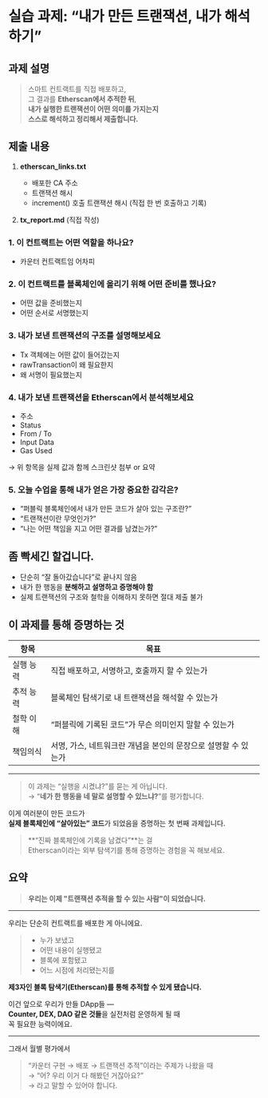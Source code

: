 # **실습 과제: “내가 만든 트랜잭션, 내가 해석하기”**

## 과제 설명

> 스마트 컨트랙트를 직접 배포하고,  
> 그 결과를 **Etherscan에서 추적한 뒤**,  
> **내가 실행한 트랜잭션이 어떤 의미를 가지는지**  
> **스스로 해석하고 정리해서 제출합니다.**

## 제출 내용

1. **etherscan_links.txt**

   - 배포한 CA 주소
   - 트랜잭션 해시
   - increment() 호출 트랜잭션 해시 (직접 한 번 호출하고 기록)

2. **tx_report.md** (직접 작성)

### 1. 이 컨트랙트는 어떤 역할을 하나요?

- 카운터 컨트랙트임 어차피

### 2. 이 컨트랙트를 블록체인에 올리기 위해 어떤 준비를 했나요?

- 어떤 값을 준비했는지
- 어떤 순서로 서명했는지

### 3. 내가 보낸 트랜잭션의 구조를 설명해보세요

- Tx 객체에는 어떤 값이 들어갔는지
- rawTransaction이 왜 필요한지
- 왜 서명이 필요했는지

### 4. 내가 보낸 트랜잭션을 Etherscan에서 분석해보세요

- 주소
- Status
- From / To
- Input Data
- Gas Used

→ 위 항목을 실제 값과 함께 스크린샷 첨부 or 요약

### 5. 오늘 수업을 통해 내가 얻은 가장 중요한 감각은?

- “퍼블릭 블록체인에서 내가 만든 코드가 살아 있는 구조란?”
- “트랜잭션이란 무엇인가?”
- “나는 어떤 책임을 지고 어떤 결과를 남겼는가?”

## 좀 빡세긴 할겁니다.

- 단순히 “잘 돌아갔습니다”로 끝나지 않음
- 내가 한 행동을 **분해하고 설명하고 증명해야 함**
- 실제 트랜잭션의 구조와 철학을 이해하지 못하면 절대 제출 불가

## 이 과제를 통해 증명하는 것

| 항목      | 목표                                                           |
| --------- | -------------------------------------------------------------- |
| 실행 능력 | 직접 배포하고, 서명하고, 호출까지 할 수 있는가                 |
| 추적 능력 | 블록체인 탐색기로 내 트랜잭션을 해석할 수 있는가               |
| 철학 이해 | “퍼블릭에 기록된 코드”가 무슨 의미인지 말할 수 있는가          |
| 책임의식  | 서명, 가스, 네트워크란 개념을 본인의 문장으로 설명할 수 있는가 |

---

> 이 과제는 “실행을 시켰냐?”를 묻는 게 아닙니다.  
> → “**네가 한 행동을 네 말로 설명할 수 있느냐?**”를 평가합니다.

이게 여러분이 만든 코드가  
**실제 블록체인에 “살아있는” 코드**가 되었음을 증명하는 첫 번째 과제입니다.

> **“진짜 블록체인에 기록을 남겼다”**는 걸  
> Etherscan이라는 외부 탐색기를 통해 증명하는 경험을 꼭 해보세요.

## 요약

> **우리는 이제 "트랜잭션 추적을 할 수 있는 사람"이 되었습니다.**

---

우리는 단순히 컨트랙트를 배포한 게 아니에요.

> - 누가 보냈고
> - 어떤 내용이 실행됐고
> - 블록에 포함됐고
> - 어느 시점에 처리됐는지를

**제3자인 블록 탐색기(Etherscan)를 통해 추적할 수 있게 됐습니다.**

이건 앞으로 우리가 만들 DApp들 —  
**Counter, DEX, DAO 같은 것들**을 실전처럼 운영하게 될 때  
꼭 필요한 능력이에요.

---

그래서 월별 평가에서

> “카운터 구현 → 배포 → 트랜잭션 추적”이라는 주제가 나왔을 때  
> → “어? 우리 이거 다 해봤던 거잖아요?”  
> → 라고 말할 수 있어야 합니다.

